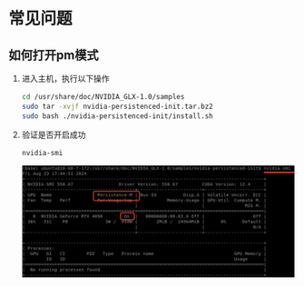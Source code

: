 # 常见问题

## 如何打开pm模式
1. 进入主机，执行以下操作

   ```bash
   cd /usr/share/doc/NVIDIA_GLX-1.0/samples
   sudo tar -xvjf nvidia-persistenced-init.tar.bz2
   sudo bash ./nvidia-persistenced-init/install.sh 
   ```

2. 验证是否开启成功

   ```bash
   nvidia-smi
   ```
   ![image](/images/nvidia-smi.png)</br>
